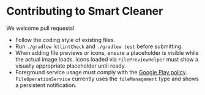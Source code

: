 # Contributing to Smart Cleaner

We welcome pull requests!

* Follow the coding style of existing files.
* Run `./gradlew ktlintCheck` and `./gradlew test` before submitting.
* When adding file previews or icons, ensure a placeholder is visible while the actual image loads. Icons loaded via `FilePreviewHelper` must show a visually appropriate placeholder until ready.
* Foreground service usage must comply with the [Google Play policy](https://developer.android.com/guide/components/foreground-services#types).
  `FileOperationService` currently uses the `fileManagement` type and shows a persistent notification.



